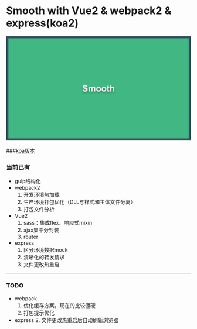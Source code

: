 # Smooth with Vue2 & webpack2 & express(koa2)

<img src="./public/imgs/smooth.png" />

###[koa版本](https://github.com/waynecz/smooth/tree/koa)

### 当前已有
+ gulp结构化
+ webpack2
    1. 开发环境热加载
    2. 生产环境打包优化（DLL与样式和主体文件分离）
    3. 打包文件分析
+ Vue2
    1. sass：集成flex、响应式mixin
    2. ajax集中分封装
    3. router
+ express
    1. 区分环境数据mock
    2. 清晰化的转发请求
    3. 文件更改热重启
    
----

### TODO
+ webpack
    1. 优化缓存方案，现在的比较僵硬
    2. 打包提示优化
+ express
    2. 文件更改热重启后自动刷新浏览器

